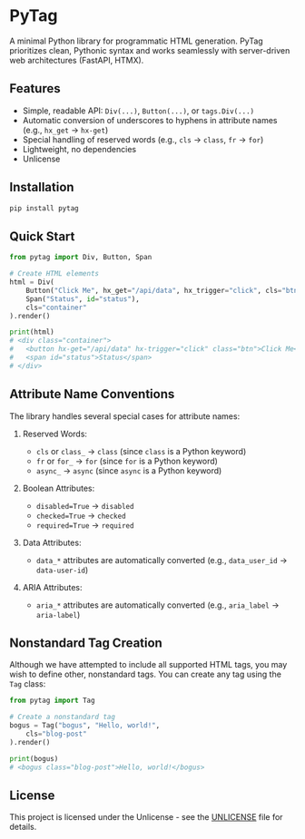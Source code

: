# PyTag

A minimal Python library for programmatic HTML generation. PyTag prioritizes clean, Pythonic syntax and works seamlessly with server-driven web architectures (FastAPI, HTMX).

## Features

- Simple, readable API: `Div(...)`, `Button(...)`, or `tags.Div(...)`
- Automatic conversion of underscores to hyphens in attribute names (e.g., `hx_get` → `hx-get`)
- Special handling of reserved words (e.g., `cls` → `class`, `fr` → `for`)
- Lightweight, no dependencies
- Unlicense

## Installation

```bash
pip install pytag
```

## Quick Start

```python
from pytag import Div, Button, Span

# Create HTML elements
html = Div(
    Button("Click Me", hx_get="/api/data", hx_trigger="click", cls="btn"),
    Span("Status", id="status"),
    cls="container"
).render()

print(html)
# <div class="container">
#   <button hx-get="/api/data" hx-trigger="click" class="btn">Click Me</button>
#   <span id="status">Status</span>
# </div>
```

## Attribute Name Conventions

The library handles several special cases for attribute names:

1. Reserved Words:
   - `cls` or `class_` → `class` (since `class` is a Python keyword)
   - `fr` or `for_` → `for` (since `for` is a Python keyword)
   - `async_` → `async` (since `async` is a Python keyword)

2. Boolean Attributes:
   - `disabled=True` → `disabled`
   - `checked=True` → `checked`
   - `required=True` → `required`

3. Data Attributes:
   - `data_*` attributes are automatically converted (e.g., `data_user_id` → `data-user-id`)

4. ARIA Attributes:
   - `aria_*` attributes are automatically converted (e.g., `aria_label` → `aria-label`)

## Nonstandard Tag Creation

Although we have attempted to include all supported HTML tags, you may wish to define other, nonstandard tags.
You can create any tag using the `Tag` class:

```python
from pytag import Tag

# Create a nonstandard tag
bogus = Tag("bogus", "Hello, world!",
    cls="blog-post"
).render()

print(bogus)
# <bogus class="blog-post">Hello, world!</bogus>
```

## License

This project is licensed under the Unlicense - see the [UNLICENSE](UNLICENSE) file for details. 